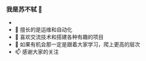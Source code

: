 ### 我是苏不轼 👋
-
- 👀 擅长的是运维和自动化
- 🌱 喜欢交流技术和搭建各种有趣的项目
- 💞 如果有机会那一定是跟着大家学习，爬上更高的层次
- 📫 感谢大家的关注

<!--
**subushi/subushi** is a ✨ _special_ ✨ repository because its `README.md` (this file) appears on your GitHub profile.

Here are some ideas to get you started:

- 🔭 I’m currently working on ...
- 🌱 I’m currently learning ...
- 👯 I’m looking to collaborate on ...
- 🤔 I’m looking for help with ...
- 💬 Ask me about ...
- 📫 How to reach me: ...
- 😄 Pronouns: ...
- ⚡ Fun fact: ...
-->
